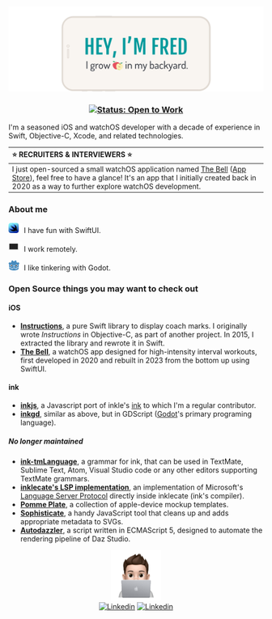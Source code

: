 ![Hey, I'm Fred — I grow apples in my backyard](https://raw.githubusercontent.com/ephread/ephread/main/media/hey-fred.svg)

<h3 align="center">
	<a href="mailto:fred@ephread.com" title="Get in touch!"><img src="https://img.shields.io/badge/status-open%20to%20work-green?style=for-the-badge" alt="Status: Open to Work"/></a>
</h3>

I'm a seasoned iOS and watchOS developer with a decade of experience in Swift, Objective-C, Xcode, and related technologies.

| ⭐️ RECRUITERS & INTERVIEWERS ⭐️ |
|:---|
| I just open-sourced a small watchOS application named [The Bell] ([App Store]), feel free to have a glance! It's an app that I initially created back in 2020 as a way to further explore watchOS development. |

[The Bell]: https://github.com/ephread/TheBell
[App Store]: https://apps.apple.com/us/app/apple-store/id1522205874

### About me
<img src="https://raw.githubusercontent.com/ephread/ephread/main/media/swiftui.svg" alt="Koru" height ="20" /> I have fun with SwiftUI.

<img src="https://raw.githubusercontent.com/ephread/ephread/main/media/computer.svg" alt="Computer" height="20" /> I work remotely.

<img src="https://raw.githubusercontent.com/ephread/ephread/main/media/godot.svg" alt="Godot" height ="20" /> I like tinkering with Godot.


### Open Source things you may want to check out

#### iOS
* **[Instructions]**, a pure Swift library to display coach marks. I originally wrote _Instructions_ in Objective-C, as part of another project. In 2015, I extracted the library and rewrote it in Swift.
* **[The Bell]**, a watchOS app designed for high-intensity interval workouts, first developed in 2020 and rebuilt in 2023 from the bottom up using SwiftUI.

#### ink
* **[inkjs]**, a Javascript port of inkle's [ink] to which I'm a regular contributor.
* **[inkgd]**, similar as above, but in GDScript ([Godot]'s primary programing language).

##### No longer maintained
* **[ink-tmLanguage]**, a grammar for ink, that can be used in TextMate, Sublime Text, Atom, Visual Studio code or any other editors supporting TextMate grammars.
* **[inklecate's LSP implementation]**, an implementation of Microsoft's [Language Server Protocol] directly inside inklecate (ink's compiler).
* **[Pomme Plate]**, a collection of apple-device mockup templates.
* **[Sophisticate]**, a handy JavaScript tool that cleans up and adds appropriate metadata to SVGs.
* **[Autodazzler]**, a script written in ECMAScript 5, designed to automate the rendering pipeline of Daz Studio. 

[Instructions]: https://github.com/ephread/Instructions
[The Bell]: https://github.com/ephread/TheBell
[ink]: https://github.com/inkle/ink
[inkjs]: https://github.com/y-lohse/inkjs
[inkgd]: https://github.com/ephread/inkgd
[Godot]: https://github.com/godotengine/godot
[godot-ink]: https://github.com/paulloz/godot-ink
[ink-tmLanguage]: https://github.com/inkle/ink-tmlanguage
[Language Server Protocol]: https://microsoft.github.io/language-server-protocol/
[inklecate's LSP implementation]: https://github.com/ephread/ink/tree/language-server/inklecate/LanguageServerProtocol
[Pomme Plate]: https://github.com/ephread/PommePlate
[Sophisticate]: https://github.com/ephread/Sophisticate
[Autodazzler]: https://github.com/ephread/Autodazzler

<div align="center">
	<img src="https://raw.githubusercontent.com/ephread/ephread/main/media/memoji-computer.png" width="100px">
</div>
<div align="center">
	<a href="https://linkedin.com/in/ephread/" title="Linkedin"><img src="https://img.shields.io/badge/-ephread-blue?style=for-the-badge&logo=Linkedin&logoColor=white" alt="Linkedin" /></a>
	<a href="https://speakerdeck.com/ephread/" title="Speaker Deck"><img src="https://img.shields.io/badge/-@ephread-009287?style=for-the-badge&logo=Speaker%20Deck&logoColor=white" alt="Linkedin" /></a>
</div>

<!--<p align="center">
    <img src="https://github-readme-stats.vercel.app/api?username=ephread&show_icons=true&title_color=009A9C&icon_color=C4C5C7&count_private=true&hide_title=true" alt="Github Stats"/>
</p>-->

